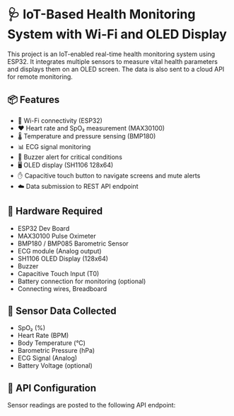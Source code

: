 # 🩺 IoT-Based Health Monitoring System with Wi-Fi and OLED Display

This project is an IoT-enabled real-time health monitoring system using ESP32. It integrates multiple sensors to measure vital health parameters and displays them on an OLED screen. The data is also sent to a cloud API for remote monitoring.

## 📦 Features

- 📡 Wi-Fi connectivity (ESP32)
- ❤️ Heart rate and SpO₂ measurement (MAX30100)
- 🌡️ Temperature and pressure sensing (BMP180)
- 📊 ECG signal monitoring
- 🔔 Buzzer alert for critical conditions
- 🖥️ OLED display (SH1106 128x64)
- ✋ Capacitive touch button to navigate screens and mute alerts
- ☁️ Data submission to REST API endpoint

## 🧰 Hardware Required

- ESP32 Dev Board
- MAX30100 Pulse Oximeter
- BMP180 / BMP085 Barometric Sensor
- ECG module (Analog output)
- SH1106 OLED Display (128x64)
- Buzzer
- Capacitive Touch Input (T0)
- Battery connection for monitoring (optional)
- Connecting wires, Breadboard

## 📲 Sensor Data Collected

- SpO₂ (%)
- Heart Rate (BPM)
- Body Temperature (°C)
- Barometric Pressure (hPa)
- ECG Signal (Analog)
- Battery Voltage (optional)

## 📡 API Configuration

Sensor readings are posted to the following API endpoint: